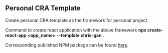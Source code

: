 ## Personal CRA Template


Create personal CRA template as the framework for personal project.

Command to create react application with the above framework **npx create-react-app <app_name> --template chris-gan** .

Corresponding published NPM package can be found [here](https://www.npmjs.com/package/cra-template-chris-gan).
